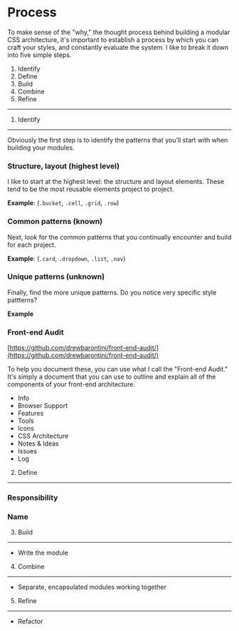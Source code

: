 Process
=======

To make sense of the "why," the thought process behind building a modular CSS architecture, it's important to establish a process by which you can craft your styles, and constantly evaluate the system. I like to break it down into five simple steps.

1. Identify
2. Define
3. Build
4. Combine
5. Refine

---

1. Identify
-----------

Obviously the first step is to identify the patterns that you'll start with when building your modules.

### Structure, layout (highest level)

I like to start at the highest level: the structure and layout elements. These tend to be the most reusable elements project to project.

**Example**: (`.bucket`, `.cell`, `.grid`, `.row`)

### Common patterns (known)

Next, look for the common patterns that you continually encounter and build for each project.

**Example**: (`.card`, `.dropdown`, `.list`, `.nav`)

### Unique patterns (unknown)

Finally, find the more unique patterns. Do you notice very specific style pattterns?

**Example**

### Front-end Audit

[https://github.com/drewbarontini/front-end-audit/](https://github.com/drewbarontini/front-end-audit/)

To help you document these, you can use what I call the "Front-end Audit." It's simply a document that you can use to outline and explain all of the components of your front-end architecture.

- Info
- Browser Support
- Features
- Tools
- Icons
- CSS Architecture
- Notes & Ideas
- Issues
- Log

2. Define
---------

### Responsibility

### Name

3. Build
--------

- Write the module

4. Combine
----------

- Separate, encapsulated modules working together

5. Refine
---------

- Refactor

